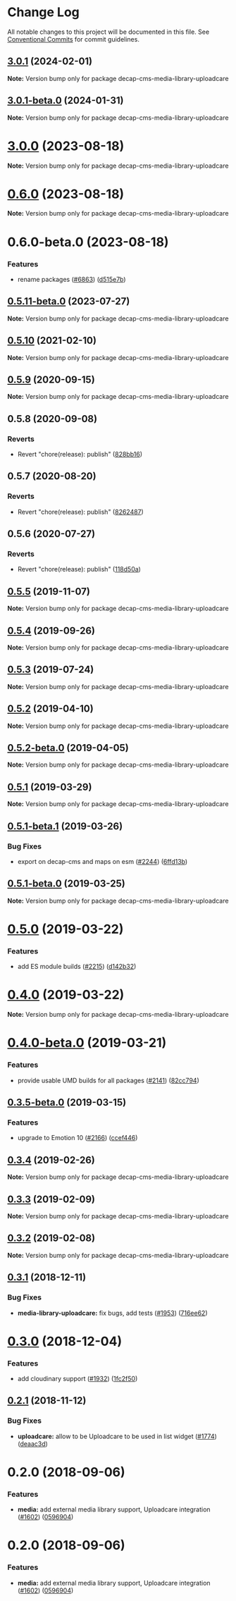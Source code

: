 # Change Log

All notable changes to this project will be documented in this file.
See [Conventional Commits](https://conventionalcommits.org) for commit guidelines.

## [3.0.1](https://github.com/decaporg/decap-cms/compare/decap-cms-media-library-uploadcare@3.0.1-beta.0...decap-cms-media-library-uploadcare@3.0.1) (2024-02-01)

**Note:** Version bump only for package decap-cms-media-library-uploadcare

## [3.0.1-beta.0](https://github.com/decaporg/decap-cms/compare/decap-cms-media-library-uploadcare@3.0.0...decap-cms-media-library-uploadcare@3.0.1-beta.0) (2024-01-31)

**Note:** Version bump only for package decap-cms-media-library-uploadcare

# [3.0.0](https://github.com/decaporg/decap-cms/compare/decap-cms-media-library-uploadcare@0.6.0...decap-cms-media-library-uploadcare@3.0.0) (2023-08-18)

**Note:** Version bump only for package decap-cms-media-library-uploadcare

# [0.6.0](https://github.com/decaporg/decap-cms/compare/decap-cms-media-library-uploadcare@0.6.0-beta.0...decap-cms-media-library-uploadcare@0.6.0) (2023-08-18)

**Note:** Version bump only for package decap-cms-media-library-uploadcare

# 0.6.0-beta.0 (2023-08-18)

### Features

- rename packages ([#6863](https://github.com/decaporg/decap-cms/issues/6863)) ([d515e7b](https://github.com/decaporg/decap-cms/commit/d515e7bd33216a775d96887b08c4f7b1962941bb))

## [0.5.11-beta.0](https://github.com/decaporg/decap-cms/compare/decap-cms-media-library-uploadcare@0.5.10...decap-cms-media-library-uploadcare@0.5.11-beta.0) (2023-07-27)

**Note:** Version bump only for package decap-cms-media-library-uploadcare

## [0.5.10](https://github.com/decaporg/decap-cms/tree/main/packages/decap-cms-media-library-uploadcare/compare/decap-cms-media-library-uploadcare@0.5.9...decap-cms-media-library-uploadcare@0.5.10) (2021-02-10)

**Note:** Version bump only for package decap-cms-media-library-uploadcare

## [0.5.9](https://github.com/decaporg/decap-cms/tree/main/packages/decap-cms-media-library-uploadcare/compare/decap-cms-media-library-uploadcare@0.5.8...decap-cms-media-library-uploadcare@0.5.9) (2020-09-15)

**Note:** Version bump only for package decap-cms-media-library-uploadcare

## 0.5.8 (2020-09-08)

### Reverts

- Revert "chore(release): publish" ([828bb16](https://github.com/decaporg/decap-cms/tree/main/packages/decap-cms-media-library-uploadcare/commit/828bb16415b8c22a34caa19c50c38b24ffe9ceae))

## 0.5.7 (2020-08-20)

### Reverts

- Revert "chore(release): publish" ([8262487](https://github.com/decaporg/decap-cms/tree/main/packages/decap-cms-media-library-uploadcare/commit/82624879ccbcb16610090041db28f00714d924c8))

## 0.5.6 (2020-07-27)

### Reverts

- Revert "chore(release): publish" ([118d50a](https://github.com/decaporg/decap-cms/tree/main/packages/decap-cms-media-library-uploadcare/commit/118d50a7a70295f25073e564b5161aa2b9883056))

## [0.5.5](https://github.com/decaporg/decap-cms/tree/main/packages/decap-cms-media-library-uploadcare/compare/decap-cms-media-library-uploadcare@0.5.4...decap-cms-media-library-uploadcare@0.5.5) (2019-11-07)

**Note:** Version bump only for package decap-cms-media-library-uploadcare

## [0.5.4](https://github.com/decaporg/decap-cms/tree/main/packages/decap-cms-media-library-uploadcare/compare/decap-cms-media-library-uploadcare@0.5.3...decap-cms-media-library-uploadcare@0.5.4) (2019-09-26)

**Note:** Version bump only for package decap-cms-media-library-uploadcare

## [0.5.3](https://github.com/decaporg/decap-cms/tree/main/packages/decap-cms-media-library-uploadcare/compare/decap-cms-media-library-uploadcare@0.5.2...decap-cms-media-library-uploadcare@0.5.3) (2019-07-24)

**Note:** Version bump only for package decap-cms-media-library-uploadcare

## [0.5.2](https://github.com/decaporg/decap-cms/tree/main/packages/decap-cms-media-library-uploadcare/compare/decap-cms-media-library-uploadcare@0.5.2-beta.0...decap-cms-media-library-uploadcare@0.5.2) (2019-04-10)

**Note:** Version bump only for package decap-cms-media-library-uploadcare

## [0.5.2-beta.0](https://github.com/decaporg/decap-cms/tree/main/packages/decap-cms-media-library-uploadcare/compare/decap-cms-media-library-uploadcare@0.5.1...decap-cms-media-library-uploadcare@0.5.2-beta.0) (2019-04-05)

**Note:** Version bump only for package decap-cms-media-library-uploadcare

## [0.5.1](https://github.com/decaporg/decap-cms/tree/main/packages/decap-cms-media-library-uploadcare/compare/decap-cms-media-library-uploadcare@0.5.1-beta.1...decap-cms-media-library-uploadcare@0.5.1) (2019-03-29)

**Note:** Version bump only for package decap-cms-media-library-uploadcare

## [0.5.1-beta.1](https://github.com/decaporg/decap-cms/tree/main/packages/decap-cms-media-library-uploadcare/compare/decap-cms-media-library-uploadcare@0.5.1-beta.0...decap-cms-media-library-uploadcare@0.5.1-beta.1) (2019-03-26)

### Bug Fixes

- export on decap-cms and maps on esm ([#2244](https://github.com/decaporg/decap-cms/tree/main/packages/decap-cms-media-library-uploadcare/issues/2244)) ([6ffd13b](https://github.com/decaporg/decap-cms/tree/main/packages/decap-cms-media-library-uploadcare/commit/6ffd13b))

## [0.5.1-beta.0](https://github.com/decaporg/decap-cms/tree/main/packages/decap-cms-media-library-uploadcare/compare/decap-cms-media-library-uploadcare@0.5.0...decap-cms-media-library-uploadcare@0.5.1-beta.0) (2019-03-25)

**Note:** Version bump only for package decap-cms-media-library-uploadcare

# [0.5.0](https://github.com/decaporg/decap-cms/tree/main/packages/decap-cms-media-library-uploadcare/compare/decap-cms-media-library-uploadcare@0.4.0...decap-cms-media-library-uploadcare@0.5.0) (2019-03-22)

### Features

- add ES module builds ([#2215](https://github.com/decaporg/decap-cms/tree/main/packages/decap-cms-media-library-uploadcare/issues/2215)) ([d142b32](https://github.com/decaporg/decap-cms/tree/main/packages/decap-cms-media-library-uploadcare/commit/d142b32))

# [0.4.0](https://github.com/decaporg/decap-cms/tree/main/packages/decap-cms-media-library-uploadcare/compare/decap-cms-media-library-uploadcare@0.4.0-beta.0...decap-cms-media-library-uploadcare@0.4.0) (2019-03-22)

**Note:** Version bump only for package decap-cms-media-library-uploadcare

# [0.4.0-beta.0](https://github.com/decaporg/decap-cms/tree/main/packages/decap-cms-media-library-uploadcare/compare/decap-cms-media-library-uploadcare@0.3.5-beta.0...decap-cms-media-library-uploadcare@0.4.0-beta.0) (2019-03-21)

### Features

- provide usable UMD builds for all packages ([#2141](https://github.com/decaporg/decap-cms/tree/main/packages/decap-cms-media-library-uploadcare/issues/2141)) ([82cc794](https://github.com/decaporg/decap-cms/tree/main/packages/decap-cms-media-library-uploadcare/commit/82cc794))

## [0.3.5-beta.0](https://github.com/decaporg/decap-cms/tree/main/packages/decap-cms-media-library-uploadcare/compare/decap-cms-media-library-uploadcare@0.3.4...decap-cms-media-library-uploadcare@0.3.5-beta.0) (2019-03-15)

### Features

- upgrade to Emotion 10 ([#2166](https://github.com/decaporg/decap-cms/tree/main/packages/decap-cms-media-library-uploadcare/issues/2166)) ([ccef446](https://github.com/decaporg/decap-cms/tree/main/packages/decap-cms-media-library-uploadcare/commit/ccef446))

## [0.3.4](https://github.com/decaporg/decap-cms/tree/main/packages/decap-cms-media-library-uploadcare/compare/decap-cms-media-library-uploadcare@0.3.3...decap-cms-media-library-uploadcare@0.3.4) (2019-02-26)

**Note:** Version bump only for package decap-cms-media-library-uploadcare

## [0.3.3](https://github.com/decaporg/decap-cms/tree/main/packages/decap-cms-media-library-uploadcare/compare/decap-cms-media-library-uploadcare@0.3.2...decap-cms-media-library-uploadcare@0.3.3) (2019-02-09)

**Note:** Version bump only for package decap-cms-media-library-uploadcare

## [0.3.2](https://github.com/decaporg/decap-cms/tree/main/packages/decap-cms-media-library-uploadcare/compare/decap-cms-media-library-uploadcare@0.3.1...decap-cms-media-library-uploadcare@0.3.2) (2019-02-08)

**Note:** Version bump only for package decap-cms-media-library-uploadcare

## [0.3.1](https://github.com/decaporg/decap-cms/tree/main/packages/decap-cms-media-library-uploadcare/compare/decap-cms-media-library-uploadcare@0.3.0...decap-cms-media-library-uploadcare@0.3.1) (2018-12-11)

### Bug Fixes

- **media-library-uploadcare:** fix bugs, add tests ([#1953](https://github.com/decaporg/decap-cms/tree/main/packages/decap-cms-media-library-uploadcare/issues/1953)) ([716ee62](https://github.com/decaporg/decap-cms/tree/main/packages/decap-cms-media-library-uploadcare/commit/716ee62))

# [0.3.0](https://github.com/decaporg/decap-cms/tree/main/packages/decap-cms-media-library-uploadcare/compare/decap-cms-media-library-uploadcare@0.2.1...decap-cms-media-library-uploadcare@0.3.0) (2018-12-04)

### Features

- add cloudinary support ([#1932](https://github.com/decaporg/decap-cms/tree/main/packages/decap-cms-media-library-uploadcare/issues/1932)) ([1fc2f50](https://github.com/decaporg/decap-cms/tree/main/packages/decap-cms-media-library-uploadcare/commit/1fc2f50))

## [0.2.1](https://github.com/decaporg/decap-cms/tree/main/packages/decap-cms-media-library-uploadcare/compare/decap-cms-media-library-uploadcare@0.2.0...decap-cms-media-library-uploadcare@0.2.1) (2018-11-12)

### Bug Fixes

- **uploadcare:** allow to be Uploadcare to be used in list widget ([#1774](https://github.com/decaporg/decap-cms/tree/main/packages/decap-cms-media-library-uploadcare/issues/1774)) ([deaac3d](https://github.com/decaporg/decap-cms/tree/main/packages/decap-cms-media-library-uploadcare/commit/deaac3d))

<a name="0.2.0"></a>

# 0.2.0 (2018-09-06)

### Features

- **media:** add external media library support, Uploadcare integration ([#1602](https://github.com/decaporg/decap-cms/tree/main/packages/decap-cms-media-library-uploadcare/issues/1602)) ([0596904](https://github.com/decaporg/decap-cms/tree/main/packages/decap-cms-media-library-uploadcare/commit/0596904))

<a name="0.2.0"></a>

# 0.2.0 (2018-09-06)

### Features

- **media:** add external media library support, Uploadcare integration ([#1602](https://github.com/decaporg/decap-cms/tree/main/packages/decap-cms-media-library-uploadcare/issues/1602)) ([0596904](https://github.com/decaporg/decap-cms/tree/main/packages/decap-cms-media-library-uploadcare/commit/0596904))
